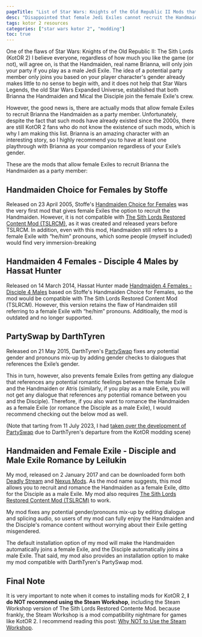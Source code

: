 ```yaml
---
pageTitle: "List of Star Wars: Knights of the Old Republic II Mods that Allow Female Exiles to Recruit the Handmaiden as a Party Member"
desc: "Disappointed that female Jedi Exiles cannot recruit the Handmaiden as a party member? Good news! That is what these mods are for!"
tags: kotor 2 resources
categories: ["star wars kotor 2", "modding"]
toc: true
---
```


One of the flaws of Star Wars: Knights of the Old Republic II: The Sith Lords (KotOR 2) I believe everyone, regardless of how much you like the game (or not), will agree on, is that the Handmaiden, real name Brianna, will only join your party if you play as a male Jedi Exile. The idea of a potential party member only joins you based on your player character's gender already makes little to no sense to begin with, and it does not help that Star Wars Legends, the old Star Wars Expanded Universe, established that both Brianna the Handmaiden and Mical the Disciple join the female Exile's crew.

However, the good news is, there are actually mods that allow female Exiles to recruit Brianna the Handmaiden as a party member. Unfortunately, despite the fact that such mods have already existed since the 2000s, there are still KotOR 2 fans who do not know the existence of such mods, which is why I am making this list. Brianna is an amazing character with an interesting story, so I highly recommend you to have at least one playthrough with Brianna as your companion regardless of your Exile’s gender.

These are the mods that allow female Exiles to recruit Brianna the Handmaiden as a party member:

## Handmaiden Choice for Females by Stoffe

Released on 23 April 2005, Stoffe's [Handmaiden Choice for Females](https://www.gamefront.com/files/handmaiden-choice-for-females/) was the very first mod that gives female Exiles the option to recruit the Handmaiden. However, it is not compatible with [The Sith Lords Restored Content Mod (TSLRCM)](https://deadlystream.com/files/file/578-tsl-restored-content-mod/), as it was created and released years before TSLRCM. In addition, even with this mod, Handmaiden still refers to a female Exile with “he/him” pronouns, which some people (myself included) would find very immersion-breaking

## Handmaiden 4 Females - Disciple 4 Males by Hassat Hunter

Released on 14 March 2014, Hassat Hunter made [Handmaiden 4 Females - Disciple 4 Males](https://www.moddb.com/mods/the-sith-lords-restored-content-mod-tslrcm/addons/handmaiden-4-females-disciple-4-males-183) based on Stoffe's Handmaiden Choice for Females, so the mod would be compatible with The Sith Lords Restored Content Mod (TSLRCM). However, this version retains the flaw of Handmaiden still referring to a female Exile with “he/him” pronouns. Additioally, the mod is outdated and no longer supported.

## PartySwap by DarthTyren

Released on 21 May 2015, DarthTyren's [PartySwap](https://deadlystream.com/files/file/544-partyswap/) fixes any potential gender and pronouns mix-up by adding gender checks to dialogues that references the Exile’s gender.

This in turn, however, also prevents female Exiles from getting any dialogue that references any potential romantic feelings between the female Exile and the Handmaiden or Atris (similarly, if you play as a male Exile, you will not get any dialogue that references any potential romance between you and the Disciple). Therefore, if you also want to romance the Handmaiden as a female Exile (or romance the Disciple as a male Exile), I would recommend checking out the below mod as well.

(Note that tarting from 11 July 2023, I had [taken over the development of PartySwap](/shrines/starwarskotor/articles/partyswap-management-takeover) due to DarthTyren's departure from the KotOR modding scene)

## Handmaiden and Female Exile - Disciple and Male Exile Romance by Leilukin

My mod, released on 2 January 2017 and can be downloaded form both [Deadly Stream](https://deadlystream.com/files/file/977-handmaiden-and-female-exile-disciple-and-male-exile-romance/) and [Nexus Mods](https://www.nexusmods.com/kotor2/mods/927). As the mod name suggests, this mod allows you to recruit and romance the Handmaiden as a female Exile, ditto for the Disciple as a male Exile. My mod also requires [The Sith Lords Restored Content Mod (TSLRCM)](https://deadlystream.com/files/file/578-tsl-restored-content-mod/) to work.

My mod fixes any potential gender/pronouns mix-up by editing dialogue and splicing audio, so users of my mod can fully enjoy the Handmaiden and the Disciple's romance content without worrying about their Exile getting misgendered.

The default installation option of my mod will make the Handmaiden automatically joins a female Exile, and the Disciple automatically joins a male Exile. That said, my mod also provides an installation option to make my mod compatible with DarthTyren's PartySwap mod.

## Final Note

It is very important to note when it comes to installing mods for KotOR 2, **I do NOT recommend using the Steam Workshop**, including the Steam Workshop version of The Sith Lords Restored Contente Mod. because frankly, the Steam Workshop is a mod compatibility nightmare for games like KotOR 2. I recommend reading this post: [Why NOT to Use the Steam Workshop](https://deadlystream.com/topic/7321-why-not-to-use-the-steam-workshop/).